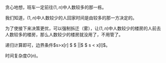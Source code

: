 贪心地想，班车一定前往$(1,n)$中人数较多的那一栋。

我们知道，$(1,n)$中人数较少的人回家时间是由较多的那一方决定的。

为了使接下来决策更优，可以强制拆迁（雾），让$(1,n)$中人数较少的楼房的人前去人数较多的楼房，那么人数较少的楼房就没用了，不用管了。

递归计算即可，边界条件$s>x[r] $    $ ||$    $ s < x[l]$。

时间复杂度$O(n)$。





